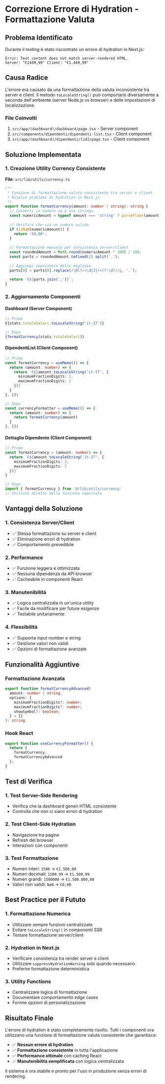 # Correzione Errore di Hydration - Formattazione Valuta

## Problema Identificato

Durante il testing è stato riscontrato un errore di hydration in Next.js:

```
Error: Text content does not match server-rendered HTML.
Server: "€1449,99" Client: "€1.449,99"
```

## Causa Radice

L'errore era causato da una formattazione della valuta inconsistente tra server e client. Il metodo `toLocaleString()` può comportarsi diversamente a seconda dell'ambiente (server Node.js vs browser) e delle impostazioni di localizzazione.

### File Coinvolti
1. `src/app/(dashboard)/dashboard/page.tsx` - Server component
2. `src/components/dipendenti/dipendenti-list.tsx` - Client component
3. `src/app/(dashboard)/dipendenti/[id]/page.tsx` - Client component

## Soluzione Implementata

### 1. Creazione Utility Currency Consistente

**File**: `src/lib/utils/currency.ts`

```typescript
/**
 * Funzione di formattazione valuta consistente tra server e client
 * Risolve problemi di hydration in Next.js
 */
export function formatCurrency(amount: number | string): string {
  // Converti in numero se è una stringa
  const numericAmount = typeof amount === 'string' ? parseFloat(amount) : amount;
  
  // Verifica che sia un numero valido
  if (isNaN(numericAmount)) {
    return '€0,00';
  }
  
  // Formattazione manuale per consistenza server/client
  const roundedAmount = Math.round(numericAmount * 100) / 100;
  const parts = roundedAmount.toFixed(2).split('.');
  
  // Aggiungi separatore delle migliaia
  parts[0] = parts[0].replace(/\B(?=(\d{3})+(?!\d))/g, '.');
  
  return `€${parts.join(',')}`;
}
```

### 2. Aggiornamento Componenti

#### Dashboard (Server Component)
```typescript
// Prima
€{stats.totaleSalari.toLocaleString('it-IT')}

// Dopo
{formatCurrency(stats.totaleSalari)}
```

#### DipendentiList (Client Component)
```typescript
// Prima
const formatCurrency = useMemo(() => {
  return (amount: number) => {
    return `€${amount.toLocaleString('it-IT', {
      minimumFractionDigits: 2,
      maximumFractionDigits: 2
    })}`
  }
}, [])

// Dopo
const currencyFormatter = useMemo(() => {
  return (amount: number) => {
    return formatCurrency(amount)
  }
}, [])
```

#### Dettaglio Dipendente (Client Component)
```typescript
// Prima
const formatCurrency = (amount: number) => {
  return `€${amount.toLocaleString('it-IT', {
    minimumFractionDigits: 2,
    maximumFractionDigits: 2
  })}`
}

// Dopo
import { formatCurrency } from '@/lib/utils/currency'
// Utilizzo diretto della funzione importata
```

## Vantaggi della Soluzione

### 1. Consistenza Server/Client
- ✅ Stessa formattazione su server e client
- ✅ Eliminazione errori di hydration
- ✅ Comportamento prevedibile

### 2. Performance
- ✅ Funzione leggera e ottimizzata
- ✅ Nessuna dipendenza da API browser
- ✅ Cacheabile in componenti React

### 3. Manutenibilità
- ✅ Logica centralizzata in un'unica utility
- ✅ Facile da modificare per future esigenze
- ✅ Testabile unitariamente

### 4. Flessibilità
- ✅ Supporta input number e string
- ✅ Gestione valori non validi
- ✅ Opzioni di formattazione avanzate

## Funzionalità Aggiuntive

### Formattazione Avanzata
```typescript
export function formatCurrencyAdvanced(
  amount: number | string,
  options: {
    minimumFractionDigits?: number;
    maximumFractionDigits?: number;
    showSymbol?: boolean;
  } = {}
): string
```

### Hook React
```typescript
export function useCurrencyFormatter() {
  return {
    formatCurrency,
    formatCurrencyAdvanced
  };
}
```

## Test di Verifica

### 1. Test Server-Side Rendering
- Verifica che la dashboard generi HTML consistente
- Controlla che non ci siano errori di hydration

### 2. Test Client-Side Hydration
- Navigazione tra pagine
- Refresh del browser
- Interazioni con componenti

### 3. Test Formattazione
- Numeri interi: `1500` → `€1.500,00`
- Numeri decimali: `1500.99` → `€1.500,99`
- Numeri grandi: `1500000` → `€1.500.000,00`
- Valori non validi: `NaN` → `€0,00`

## Best Practice per il Fututo

### 1. Formattazione Numerica
- Utilizzare sempre funzioni centralizzate
- Evitare `toLocaleString()` in componenti SSR
- Testare formattazione server/client

### 2. Hydration in Next.js
- Verificare consistenza tra render server e client
- Utilizzare `suppressHydrationWarning` solo quando necessario
- Preferire formattazione deterministica

### 3. Utility Functions
- Centralizzare logica di formattazione
- Documentare comportamento edge cases
- Fornire opzioni di personalizzazione

## Risultato Finale

L'errore di hydration è stato completamente risolto. Tutti i componenti ora utilizzano una funzione di formattazione valuta consistente che garantisce:

- ✅ **Nessun errore di hydration**
- ✅ **Formattazione consistente** in tutta l'applicazione
- ✅ **Performance ottimale** con caching React
- ✅ **Manutenibilità semplificata** con logica centralizzata

Il sistema è ora stabile e pronto per l'uso in produzione senza errori di rendering.